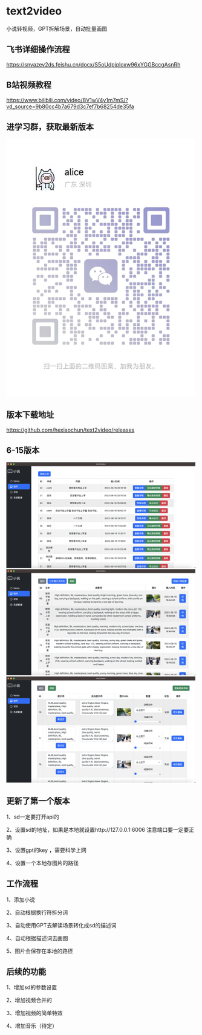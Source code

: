 # text2video
小说转视频，GPT拆解场景，自动批量画图

## 飞书详细操作流程
https://snvazev2ds.feishu.cn/docx/S5oUdpjploxw96xYGGBccgAsnRh

## B站视频教程
https://www.bilibili.com/video/BV1wV4y1m7mS/?vd_source=9b80cc4b7a679d3c7ef7b68254de35fa

## 进学习群，获取最新版本

<img src="https://raw.githubusercontent.com/hexiaochun/text2video/main/1471686320389_.pic.jpg" alt="alt text" width="500"/>

## 版本下载地址
https://github.com/hexiaochun/text2video/releases


## 6-15版本
<img src="https://raw.githubusercontent.com/hexiaochun/text2video/main/WX20230615-215843@2x.png" alt="alt text" width="500"/>
<img src="https://raw.githubusercontent.com/hexiaochun/text2video/main/WX20230615-215903@2x.png" alt="alt text" width="500"/>
<img src="https://raw.githubusercontent.com/hexiaochun/text2video/main/WX20230615-215910@2x.png" alt="alt text" width="500"/>

## 更新了第一个版本
1、sd一定要打开api的

2、设置sd的地址，如果是本地就设置http://127.0.0.1:6006  注意端口要一定要正确

3、设置gpt的key ，需要科学上网

4、设置一个本地存图片的路径


## 工作流程
1、添加小说

2、自动根据换行符拆分词

3、自动使用GPT去解读场景转化成sd的描述词

4、自动根据描述词去画图

5、图片会保存在本地的路径


## 后续的功能
1、增加sd的参数设置

2、增加视频合并的

3、增加视频的简单特效

4、增加音乐（待定）
